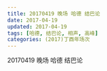 ```yaml
---
title: 20170419 晚场 哈德 结巴论
date: 2017-04-19
updated: 2017-04-19
tags: [哈德, 结巴论, 相声, 高峰] 
categories: (2017)丁酉年场次 
---
```

20170419 晚场 哈德 结巴论